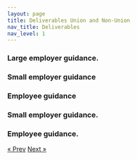 ```yaml
---
layout: page
title: Deliverables Union and Non-Union
nav_title: Deliverables
nav_level: 1
---
```


###  Large employer guidance.
###  Small employer guidance
###  Employee guidance
###  Small employer guidance.
###  Employee guidance.


<!-- Pagination -->
<div class="pagination">
  <a class="pagination-item older" href="{{ site.baseurl }}/04-Pay-Equity-Task-Force">&laquo; Prev</a>
  <a class="pagination-item newer" href="{{ site.baseurl }}/06-Looking-Ahead">Next &raquo;</a>
</div>
